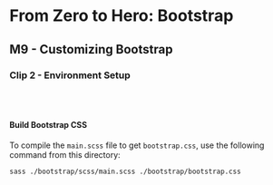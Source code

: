 # From Zero to Hero: Bootstrap
## M9 - Customizing Bootstrap
### Clip 2 - Environment Setup

<br><br>

#### Build Bootstrap CSS

To compile the `main.scss` file to get `bootstrap.css`, use the following command from this directory:

```bash
sass ./bootstrap/scss/main.scss ./bootstrap/bootstrap.css
